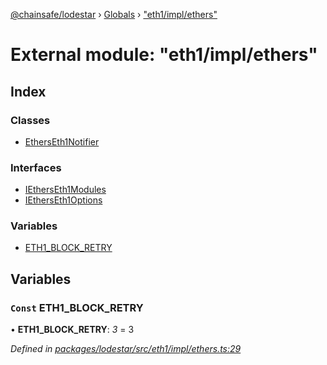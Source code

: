 [@chainsafe/lodestar](../README.md) › [Globals](../globals.md) › ["eth1/impl/ethers"](_eth1_impl_ethers_.md)

# External module: "eth1/impl/ethers"

## Index

### Classes

* [EthersEth1Notifier](../classes/_eth1_impl_ethers_.etherseth1notifier.md)

### Interfaces

* [IEthersEth1Modules](../interfaces/_eth1_impl_ethers_.ietherseth1modules.md)
* [IEthersEth1Options](../interfaces/_eth1_impl_ethers_.ietherseth1options.md)

### Variables

* [ETH1_BLOCK_RETRY](_eth1_impl_ethers_.md#const-eth1_block_retry)

## Variables

### `Const` ETH1_BLOCK_RETRY

• **ETH1_BLOCK_RETRY**: *3* = 3

*Defined in [packages/lodestar/src/eth1/impl/ethers.ts:29](https://github.com/ChainSafe/lodestar/blob/3dee40678/packages/lodestar/src/eth1/impl/ethers.ts#L29)*
